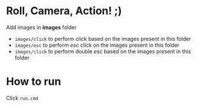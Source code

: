 # Roll, Camera, Action! ;)

Add images in **images** folder

- ```images/click``` to perform click based on the images present in this folder
- ```images/esc``` to perform *esc* click on the images present in this folder
- ```images/click``` to perform double *esc* based on the images present in this folder

# How to run

Click ```run.cmd```
